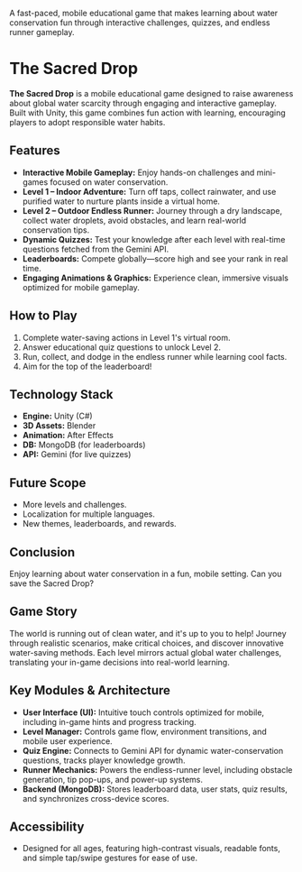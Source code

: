 A fast-paced, mobile educational game that makes learning about water conservation fun through interactive challenges, quizzes, and endless runner gameplay.

# The Sacred Drop
**The Sacred Drop** is a mobile educational game designed to raise awareness about global water scarcity through engaging and interactive gameplay. Built with Unity, this game combines fun action with learning, encouraging players to adopt responsible water habits.
## Features
- **Interactive Mobile Gameplay:** Enjoy hands-on challenges and mini-games focused on water conservation.
- **Level 1 – Indoor Adventure:** Turn off taps, collect rainwater, and use purified water to nurture plants inside a virtual home.
- **Level 2 – Outdoor Endless Runner:** Journey through a dry landscape, collect water droplets, avoid obstacles, and learn real-world conservation tips.
- **Dynamic Quizzes:** Test your knowledge after each level with real-time questions fetched from the Gemini API.
- **Leaderboards:** Compete globally—score high and see your rank in real time.
- **Engaging Animations & Graphics:** Experience clean, immersive visuals optimized for mobile gameplay.
## How to Play
1. Complete water-saving actions in Level 1's virtual room.
2. Answer educational quiz questions to unlock Level 2.
3. Run, collect, and dodge in the endless runner while learning cool facts.
4. Aim for the top of the leaderboard!
## Technology Stack
- **Engine:** Unity (C#)
- **3D Assets:** Blender
- **Animation:** After Effects
- **DB:** MongoDB (for leaderboards)
- **API:** Gemini (for live quizzes)
## Future Scope
- More levels and challenges.
- Localization for multiple languages.
- New themes, leaderboards, and rewards.
## Conclusion
Enjoy learning about water conservation in a fun, mobile setting. Can you save the Sacred Drop?
## Game Story
The world is running out of clean water, and it's up to you to help! Journey through realistic scenarios, make critical choices, and discover innovative water-saving methods. Each level mirrors actual global water challenges, translating your in-game decisions into real-world learning.
## Key Modules & Architecture
- **User Interface (UI):** Intuitive touch controls optimized for mobile, including in-game hints and progress tracking.
- **Level Manager:** Controls game flow, environment transitions, and mobile user experience.
- **Quiz Engine:** Connects to Gemini API for dynamic water-conservation questions, tracks player knowledge growth.
- **Runner Mechanics:** Powers the endless-runner level, including obstacle generation, tip pop-ups, and power-up systems.
- **Backend (MongoDB):** Stores leaderboard data, user stats, quiz results, and synchronizes cross-device scores.
## Accessibility
- Designed for all ages, featuring high-contrast visuals, readable fonts, and simple tap/swipe gestures for ease of use.

